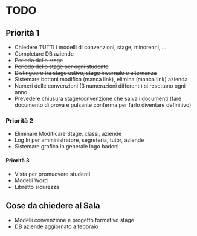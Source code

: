 # TODO

## Priorità 1
* Chiedere TUTTI i modelli di convenzioni, stage, minorenni, ...
* Completare DB aziende
* ~~Periodo dello stage~~
* ~~Periodo dello stage per ogni studente~~
* ~~Distinguere tra stage estivo, stage invernale e alternanza~~
* Sistemare bottoni modifica (manca link), elimina (manca link) azienda
* Numeri delle convenzioni (3 numerazioni differenti) si resettano ogni anno
* Prevedere chiusura stage/convenzione che salva i documenti (fare documento di prova e pulsante conferma per farlo diventare definitivo)


### Priorità 2
* Eliminare Modificare Stage, classi, aziende
* Log In per amministratore, segreteria, tutor, aziende
* Sistemare grafica in generale logo badoni

#### Priorità 3
* Vista per promuovere studenti
* Modelli Word
* Libretto sicurezza

## Cose da chiedere al Sala
* Modelli convenzione e progetto formativo stage
* DB aziende aggiornato a febbraio